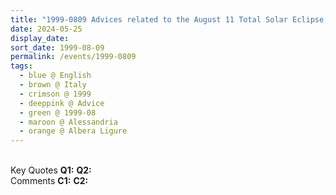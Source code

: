 ```yaml
---
title: "1999-0809 Advices related to the August 11 Total Solar Eclipse, Cabella Ligure, Alessandria, Italy"
date: 2024-05-25
display_date: 
sort_date: 1999-08-09
permalink: /events/1999-0809
tags:
  - blue @ English
  - brown @ Italy
  - crimson @ 1999
  - deeppink @ Advice
  - green @ 1999-08
  - maroon @ Alessandria
  - orange @ Albera Ligure
---
```


<br>

<wave-list>
  <list-title color="DarkSeaGreen" width="55">Key Quotes</list-title>
  <list-item color="BlanchedAlmond" width="280"><b>Q1:</b> <i></i></list-item>
  <list-item color="Lavender" width="280"><b>Q2:</b> <i></i></list-item>
</wave-list>

<br>

<wave-list>
  <list-title color="DarkSeaGreen" width="55">Comments</list-title>
  <list-item color="BlanchedAlmond" width="280"><b>C1:</b> <i></i></list-item>
  <list-item color="Lavender" width="280"><b>C2:</b> <i></i></list-item>
</wave-list>